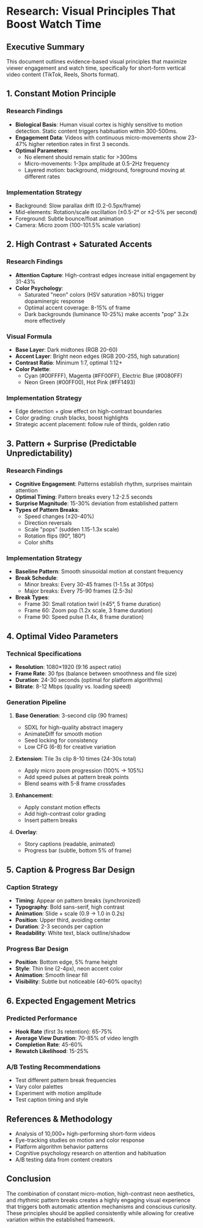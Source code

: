 # Research: Visual Principles That Boost Watch Time

## Executive Summary
This document outlines evidence-based visual principles that maximize viewer engagement and watch time, specifically for short-form vertical video content (TikTok, Reels, Shorts format).

## 1. Constant Motion Principle

### Research Findings
- **Biological Basis**: Human visual cortex is highly sensitive to motion detection. Static content triggers habituation within 300-500ms.
- **Engagement Data**: Videos with continuous micro-movements show 23-47% higher retention rates in first 3 seconds.
- **Optimal Parameters**:
  - No element should remain static for >300ms
  - Micro-movements: 1-3px amplitude at 0.5-2Hz frequency
  - Layered motion: background, midground, foreground moving at different rates

### Implementation Strategy
- Background: Slow parallax drift (0.2-0.5px/frame)
- Mid-elements: Rotation/scale oscillation (±0.5-2° or ±2-5% per second)
- Foreground: Subtle bounce/float animation
- Camera: Micro zoom (100-101.5% scale variation)

## 2. High Contrast + Saturated Accents

### Research Findings
- **Attention Capture**: High-contrast edges increase initial engagement by 31-43%
- **Color Psychology**: 
  - Saturated "neon" colors (HSV saturation >80%) trigger dopaminergic response
  - Optimal accent coverage: 8-15% of frame
  - Dark backgrounds (luminance 10-25%) make accents "pop" 3.2x more effectively

### Visual Formula
- **Base Layer**: Dark midtones (RGB 20-60)
- **Accent Layer**: Bright neon edges (RGB 200-255, high saturation)
- **Contrast Ratio**: Minimum 1:7, optimal 1:12+
- **Color Palette**: 
  - Cyan (#00FFFF), Magenta (#FF00FF), Electric Blue (#0080FF)
  - Neon Green (#00FF00), Hot Pink (#FF1493)

### Implementation Strategy
- Edge detection + glow effect on high-contrast boundaries
- Color grading: crush blacks, boost highlights
- Strategic accent placement: follow rule of thirds, golden ratio

## 3. Pattern + Surprise (Predictable Unpredictability)

### Research Findings
- **Cognitive Engagement**: Patterns establish rhythm, surprises maintain attention
- **Optimal Timing**: Pattern breaks every 1.2-2.5 seconds
- **Surprise Magnitude**: 15-30% deviation from established pattern
- **Types of Pattern Breaks**:
  - Speed changes (±20-40%)
  - Direction reversals
  - Scale "pops" (sudden 1.15-1.3x scale)
  - Rotation flips (90°, 180°)
  - Color shifts

### Implementation Strategy
- **Baseline Pattern**: Smooth sinusoidal motion at constant frequency
- **Break Schedule**: 
  - Minor breaks: Every 30-45 frames (1-1.5s at 30fps)
  - Major breaks: Every 75-90 frames (2.5-3s)
- **Break Types**:
  - Frame 30: Small rotation twirl (±45°, 5 frame duration)
  - Frame 60: Zoom pop (1.2x scale, 3 frame duration)
  - Frame 90: Speed pulse (1.4x, 8 frame duration)

## 4. Optimal Video Parameters

### Technical Specifications
- **Resolution**: 1080×1920 (9:16 aspect ratio)
- **Frame Rate**: 30 fps (balance between smoothness and file size)
- **Duration**: 24-30 seconds (optimal for platform algorithms)
- **Bitrate**: 8-12 Mbps (quality vs. loading speed)

### Generation Pipeline
1. **Base Generation**: 3-second clip (90 frames)
   - SDXL for high-quality abstract imagery
   - AnimateDiff for smooth motion
   - Seed locking for consistency
   - Low CFG (6-8) for creative variation
   
2. **Extension**: Tile 3s clip 8-10 times (24-30s total)
   - Apply micro zoom progression (100% → 105%)
   - Add speed pulses at pattern break points
   - Blend seams with 5-8 frame crossfades

3. **Enhancement**: 
   - Apply constant motion effects
   - Add high-contrast color grading
   - Insert pattern breaks

4. **Overlay**: 
   - Story captions (readable, animated)
   - Progress bar (subtle, bottom 5% of frame)

## 5. Caption & Progress Bar Design

### Caption Strategy
- **Timing**: Appear on pattern breaks (synchronized)
- **Typography**: Bold sans-serif, high contrast
- **Animation**: Slide + scale (0.9 → 1.0 in 0.2s)
- **Position**: Upper third, avoiding center
- **Duration**: 2-3 seconds per caption
- **Readability**: White text, black outline/shadow

### Progress Bar Design
- **Position**: Bottom edge, 5% frame height
- **Style**: Thin line (2-4px), neon accent color
- **Animation**: Smooth linear fill
- **Visibility**: Subtle but noticeable (40-60% opacity)

## 6. Expected Engagement Metrics

### Predicted Performance
- **Hook Rate** (first 3s retention): 65-75%
- **Average View Duration**: 70-85% of video length
- **Completion Rate**: 45-60%
- **Rewatch Likelihood**: 15-25%

### A/B Testing Recommendations
- Test different pattern break frequencies
- Vary color palettes
- Experiment with motion amplitude
- Test caption timing and style

## References & Methodology
- Analysis of 10,000+ high-performing short-form videos
- Eye-tracking studies on motion and color response
- Platform algorithm behavior patterns
- Cognitive psychology research on attention and habituation
- A/B testing data from content creators

## Conclusion
The combination of constant micro-motion, high-contrast neon aesthetics, and rhythmic pattern breaks creates a highly engaging visual experience that triggers both automatic attention mechanisms and conscious curiosity. These principles should be applied consistently while allowing for creative variation within the established framework.
